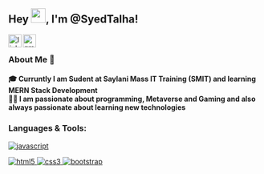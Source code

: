 ## Hey <img src="https://github.com/TheDudeThatCode/TheDudeThatCode/blob/master/Assets/Hi.gif" width="29px">, I'm @SyedTalha!

<a href="https://www.linkedin.com/in/talhashah-dev/">
  <img align="left" width="26px" src="https://www.flaticon.com/free-icons/linkedin" alt="linkden icon" />
</a>
<a href="mailto:syedt.in00@gmail.com">
  <img align="left" width="26px" src="https://www.flaticon.com/free-icons/gmail" title="gmail icon" />
</a>



<br />

### About Me 🚀
 <h4>🎓 Curruntly I am Sudent at Saylani Mass IT Training (SMIT) and learning MERN Stack Development</br>
👨‍💻  I am passionate about programming, Metaverse and Gaming and also always passionate about learning new technologies<h4/>


<h3 align="left">Languages & Tools:</h3>

<p align="left">

<a href="https://developer.mozilla.org/en-US/docs/Web/JavaScript" target="_blank"> 
<img src="https://img.shields.io/badge/JavaScript-F7DF1E?style=for-the-badge&logo=javascript&logoColor=black" alt="javascript" /> </a>

<a href="https://www.w3.org/html/" target="_blank"> <img src="https://img.shields.io/badge/HTML5-E34F26?style=for-the-badge&logo=html5&logoColor=white" alt="html5" /> </a>
<a href="https://www.w3schools.com/css/" target="_blank"> <img src="https://img.shields.io/badge/CSS3-1572B6?style=for-the-badge&logo=css3&logoColor=white" alt="css3" /> </a>
<a href="https://www.w3schools.com/css/" target="_blank"> <img src="https://img.shields.io/badge/-Bootstrap-7a52b3?logo=bootstrap&logoColor=white&style=for-the-badge" alt="bootstrap" /> </a>
</p>


